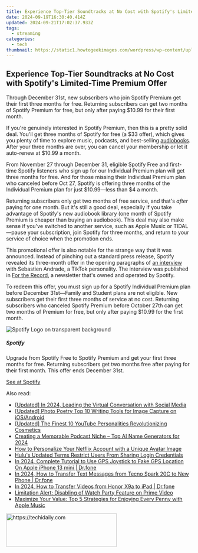 ```yaml
---
title: Experience Top-Tier Soundtracks at No Cost with Spotify's Limited-Time Premium Offer
date: 2024-09-19T16:30:40.414Z
updated: 2024-09-21T17:02:37.933Z
tags:
  - streaming
categories:
  - tech
thumbnail: https://static1.howtogeekimages.com/wordpress/wp-content/uploads/2023/08/spotify-1.jpg
---
```


## Experience Top-Tier Soundtracks at No Cost with Spotify's Limited-Time Premium Offer

Through December 31st, new subscribers who join Spotify Premium get their first three months for free. Returning subscribers can get two months of Spotify Premium for free, but only after paying $10.99 for their first month.

 If you're genuinely interested in Spotify Premium, then this is a pretty solid deal. You'll get three months of Spotify for free (a $33 offer), which gives you plenty of time to explore music, podcasts, and best-selling [audiobooks](https://youtube-web.techidaily.com/ed-2024-approved-engage-and-inspire-viewers-animated-subscribers-in-filmora-explained/). After your three months are over, you can cancel your membership or let it auto-renew at $10.99 a month.

 From November 27 through December 31, eligible Spotify Free and first-time Spotify listeners who sign up for our Individual Premium plan will get three months for free. And for those missing their Individual Premium plan who canceled before Oct 27, Spotify is offering three months of the Individual Premium plan for just $10.99—less than $4 a month.

 Returning subscribers only get two months of free service, and that's _after_ paying for one month. But it's still a good deal, especially if you take advantage of Spotify's new audiobook library (one month of Spotify Premium is cheaper than buying an audiobook). This deal may also make sense if you've switched to another service, such as Apple Music or TIDAL—pause your subscription, join Spotify for three months, and return to your service of choice when the promotion ends.

 This promotional offer is also notable for the strange way that it was announced. Instead of pinching out a standard press release, Spotify revealed its three-month offer in the opening paragraphs of [an interview](https://newsroom.spotify.com/2023-11-27/three-months-free-premium-offer-sebastien-andrade/) with Sebastien Andrade, a TikTok personality. The interview was published in [For the Record](https://newsroom.spotify.com/news/), a newsletter that's owned and operated by Spotify.

 To redeem this offer, you must sign up for a Spotify Individual Premium plan before December 31st—Family and Student plans are not eligible. New subscribers get their first three months of service at no cost. Returning subscribers who canceled Spotify Premium before October 27th can get two months of Premium for free, but only after paying $10.99 for the first month.

![Spotify Logo on transparent background](https://static1.howtogeekimages.com/wordpress/wp-content/uploads/2023/11/spotify-logo.png) 

#####  Spotify

Upgrade from Spotify Free to Spotify Premium and get your first three months for free. Returning subscribers get two months free after paying for their first month. This offer ends December 31st.

[See at Spotify](https://www.spotify.com/us/premium/)

<ins class="adsbygoogle"
     style="display:block"
     data-ad-format="autorelaxed"
     data-ad-client="ca-pub-7571918770474297"
     data-ad-slot="1223367746"></ins>

<ins class="adsbygoogle"
     style="display:block"
     data-ad-client="ca-pub-7571918770474297"
     data-ad-slot="8358498916"
     data-ad-format="auto"
     data-full-width-responsive="true"></ins>

<span class="atpl-alsoreadstyle">Also read:</span>
<div><ul>
<li><a href="https://facebook-video-content.techidaily.com/updated-in-2024-leading-the-virtual-conversation-with-social-media/"><u>[Updated] In 2024, Leading the Virtual Conversation with Social Media</u></a></li>
<li><a href="https://extra-support.techidaily.com/updated-photo-poetry-top-10-writing-tools-for-image-capture-on-iosandroid/"><u>[Updated] Photo Poetry Top 10 Writing Tools for Image Capture on iOS/Android</u></a></li>
<li><a href="https://youtube-tips.techidaily.com/ed-the-finest-10-youtube-personalities-revolutionizing-cosmetics/"><u>[Updated] The Finest 10 YouTube Personalities Revolutionizing Cosmetics</u></a></li>
<li><a href="https://extra-hints.techidaily.com/creating-a-memorable-podcast-niche-top-ai-name-generators-for-2024/"><u>Creating a Memorable Podcast Niche – Top AI Name Generators for 2024</u></a></li>
<li><a href="https://media-tips.techidaily.com/how-to-personalize-your-netflix-account-with-a-unique-avatar-image/"><u>How to Personalize Your Netflix Account with a Unique Avatar Image</u></a></li>
<li><a href="https://media-tips.techidaily.com/hulus-updated-terms-restrict-users-from-sharing-login-credentials/"><u>Hulu's Updated Terms Restrict Users From Sharing Login Credentials</u></a></li>
<li><a href="https://review-topics.techidaily.com/in-2024-complete-tutorial-to-use-gps-joystick-to-fake-gps-location-on-apple-iphone-13-mini-drfone-by-drfone-virtual-ios/"><u>In 2024, Complete Tutorial to Use GPS Joystick to Fake GPS Location On Apple iPhone 13 mini | Dr.fone</u></a></li>
<li><a href="https://android-transfer.techidaily.com/in-2024-how-to-transfer-text-messages-from-tecno-spark-20c-to-new-phone-drfone-by-drfone-transfer-from-android-transfer-from-android/"><u>In 2024, How to Transfer Text Messages from Tecno Spark 20C to New Phone | Dr.fone</u></a></li>
<li><a href="https://android-transfer.techidaily.com/in-2024-how-to-transfer-videos-from-honor-x9a-to-ipad-drfone-by-drfone-transfer-from-android-transfer-from-android/"><u>In 2024, How to Transfer Videos from Honor X9a to iPad | Dr.fone</u></a></li>
<li><a href="https://media-tips.techidaily.com/limitation-alert-disabling-of-watch-party-feature-on-prime-video/"><u>Limitation Alert: Disabling of Watch Party Feature on Prime Video</u></a></li>
<li><a href="https://media-tips.techidaily.com/maximize-your-value-top-5-strategies-for-enjoying-every-penny-with-apple-music/"><u>Maximize Your Value: Top 5 Strategies for Enjoying Every Penny with Apple Music</u></a></li>
</ul></div>

<!-- affiliate ads begin -->
<a href="https://aligracehair.sjv.io/c/5597632/2135369/19272" target="_top" id="2135369">
  <img src="//a.impactradius-go.com/display-ad/19272-2135369" border="0" alt="https://techidaily.com" width="300" height="90"/>
</a>
<img height="0" width="0" src="https://aligracehair.sjv.io/i/5597632/2135369/19272" style="position:absolute;visibility:hidden;" border="0" />
<!-- affiliate ads end -->

